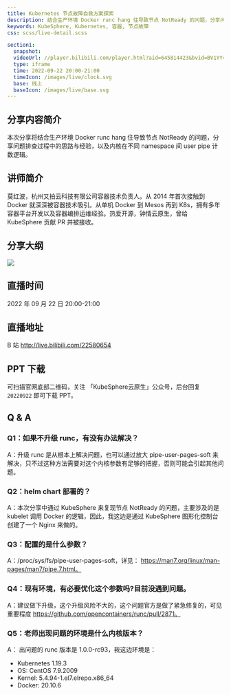 ```yaml
---
title: Kubernetes 节点故障自救方案探索
description: 结合生产环境 Docker runc hang 住导致节点 NotReady 的问题，分享问题排查过程中的思路与经验，以及内核在不同 namespace 间 user pipe 计数逻辑。
keywords: KubeSphere, Kubernetes, 容器, 节点故障
css: scss/live-detail.scss

section1:
  snapshot: 
  videoUrl: //player.bilibili.com/player.html?aid=645814423&bvid=BV1YY4y1N7eC&cid=840546258&page=1&high_quality=1
  type: iframe
  time: 2022-09-22 20:00-21:00
  timeIcon: /images/live/clock.svg
  base: 线上
  baseIcon: /images/live/base.svg
---
```

## 分享内容简介

本次分享将结合生产环境 Docker runc hang 住导致节点 NotReady 的问题，分享问题排查过程中的思路与经验，以及内核在不同 namespace 间 user pipe 计数逻辑。

## 讲师简介

莫红波，杭州又拍云科技有限公司容器技术负责人。从 2014 年首次接触到 Docker 就深深被容器技术吸引。从单机 Docker 到 Mesos 再到 K8s，拥有多年容器平台开发以及容器编排运维经验。热爱开源，钟情云原生，曾给 KubeSphere 贡献 PR 并被接收。

## 分享大纲

![](https://pek3b.qingstor.com/kubesphere-community/images/k8s0922-live.png)

## 直播时间

2022 年 09 月 22 日 20:00-21:00

## 直播地址

B 站  http://live.bilibili.com/22580654

## PPT 下载

可扫描官网底部二维码，关注 「KubeSphere云原生」公众号，后台回复 `20220922` 即可下载 PPT。

## Q & A

### Q1：如果不升级 runc，有没有办法解决？

A：升级 runc 是从根本上解决问题，也可以通过放大 pipe-user-pages-soft 来解决，只不过这种方法需要对这个内核参数有足够的把握，否则可能会引起其他问题。

### Q2：helm chart 部署的？

A：本次分享中通过 KubeSphere 来复现节点 NotReady 的问题，主要涉及的是 kubelet 调用 Docker 的逻辑，因此，我这边是通过 KubeSphere 图形化控制台创建了一个 Nginx 来做的。

### Q3：配置的是什么参数？

A：/proc/sys/fs/pipe-user-pages-soft，详见： https://man7.org/linux/man-pages/man7/pipe.7.html。

### Q4：现有环境，有必要优化这个参数吗?目前没遇到问题。

A：建议做下升级，这个升级风险不大的，这个问题官方是做了紧急修复的，可见重要程度 https://github.com/opencontainers/runc/pull/2871。

### Q5：老师出现问题的环境是什么内核版本？

A： 出问题的 runc 版本是 1.0.0-rc93，我这边环境是：
- Kubernetes 1.19.3 
- OS: CentOS 7.9.2009 
- Kernel: 5.4.94-1.el7.elrepo.x86_64 
- Docker: 20.10.6
